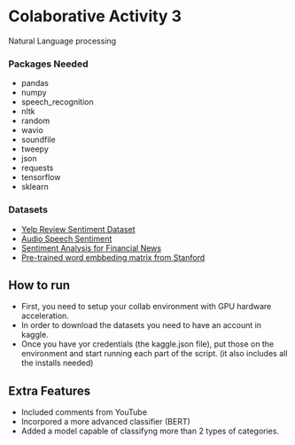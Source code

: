# Colaborative Activity 3
Natural Language processing

### Packages Needed
- pandas
- numpy
- speech_recognition
- nltk
- random
- wavio
- soundfile
- tweepy
- json
- requests
- tensorflow
- sklearn

### Datasets

- [Yelp Review Sentiment Dataset](https://www.kaggle.com/ilhamfp31/yelp-review-dataset/tasks)
- [Audio Speech Sentiment](https://www.kaggle.com/imsparsh/audio-speech-sentiment) 
- [Sentiment Analysis for Financial News](https://www.kaggle.com/ankurzing/sentiment-analysis-for-financial-news)
- [Pre-trained word embbeding matrix from Stanford](http://downloads.cs.stanford.edu/nlp/data/glove.6B.zip)

## How to run 
- First, you need to setup your collab environment with GPU hardware acceleration.
- In order to download the datasets you need to have an account in kaggle. 
- Once you have yor credentials (the kaggle.json file), put those on the environment and start running each part of the script. (it also includes all the installs needed) 


## Extra Features
- Included comments from YouTube
- Incorpored a more advanced classifier (BERT)
- Added a model capable of classifyng more than 2 types of categories.

